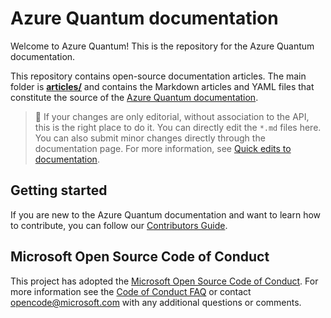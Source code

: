 # Azure Quantum documentation

Welcome to Azure Quantum! This is the repository for the Azure Quantum documentation.

This repository contains open-source documentation articles.  The main folder is **[articles/](./articles)** and contains the Markdown articles and YAML files that constitute the source of the [Azure Quantum documentation](https://learn.microsoft.com/azure/quantum/).

> :pencil: If your changes are only editorial, without association to the API, this is the right place to do it. You can directly edit 
> the `*.md` files here. You can also submit minor changes directly through the documentation page. For more information, see [Quick edits to documentation](https://learn.microsoft.com/contribute/#quick-edits-to-documentation).

## Getting started
If you are new to the Azure Quantum documentation and want to learn how to contribute, you can follow our [Contributors Guide](https://learn.microsoft.com/azure/quantum/contributing-overview).

## Microsoft Open Source Code of Conduct
This project has adopted the [Microsoft Open Source Code of Conduct](https://opensource.microsoft.com/codeofconduct/).
For more information see the [Code of Conduct FAQ](https://opensource.microsoft.com/codeofconduct/faq/) or contact [opencode@microsoft.com](mailto:opencode@microsoft.com) with any additional questions or comments.
